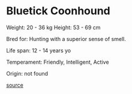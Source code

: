 # Bluetick Coonhound

Weight: 20 - 36 kg
Height: 53 - 69 cm

Bred for: Hunting with a superior sense of smell.

Life span: 12 - 14 years yo

Temperament: Friendly, Intelligent, Active

Origin: not found

[source](https://api.thedogapi.com/v1/breeds/47)
